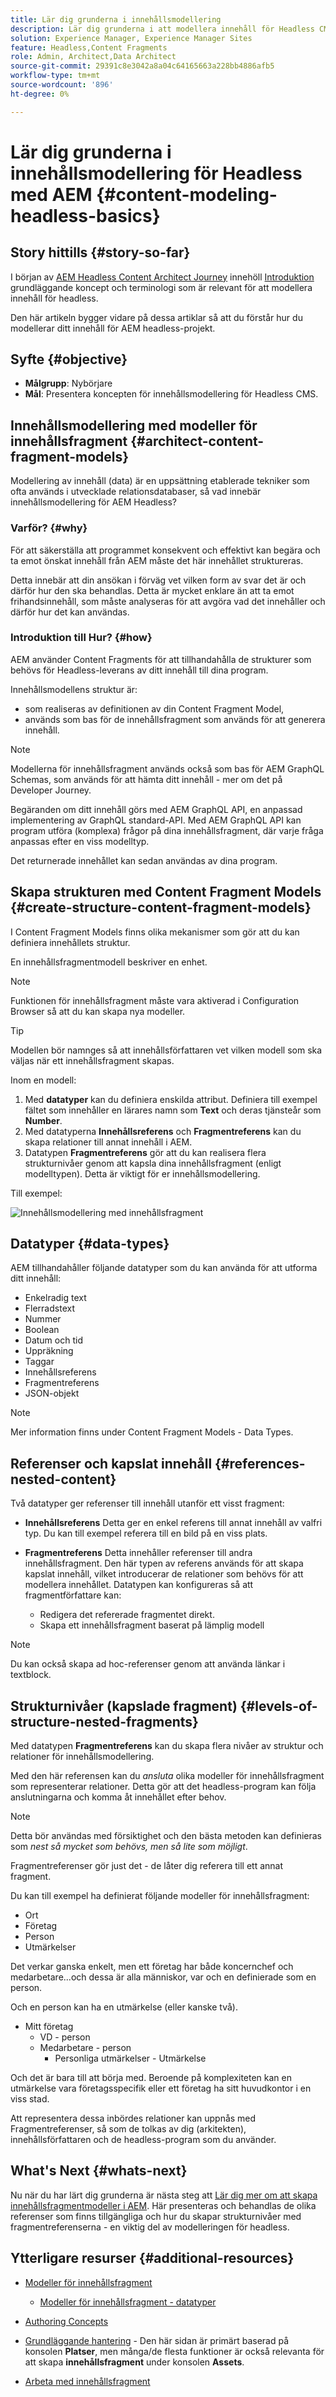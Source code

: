 ```yaml
---
title: Lär dig grunderna i innehållsmodellering
description: Lär dig grunderna i att modellera innehåll för Headless CMS med hjälp av Content Fragments.
solution: Experience Manager, Experience Manager Sites
feature: Headless,Content Fragments
role: Admin, Architect,Data Architect
source-git-commit: 29391c8e3042a8a04c64165663a228bb4886afb5
workflow-type: tm+mt
source-wordcount: '896'
ht-degree: 0%

---
```


# Lär dig grunderna i innehållsmodellering för Headless med AEM {#content-modeling-headless-basics}

## Story hittills {#story-so-far}

I början av [AEM Headless Content Architect Journey](overview.md) innehöll [Introduktion](introduction.md) grundläggande koncept och terminologi som är relevant för att modellera innehåll för headless.

Den här artikeln bygger vidare på dessa artiklar så att du förstår hur du modellerar ditt innehåll för AEM headless-projekt.

## Syfte {#objective}

* **Målgrupp**: Nybörjare
* **Mål**: Presentera koncepten för innehållsmodellering för Headless CMS.

## Innehållsmodellering med modeller för innehållsfragment {#architect-content-fragment-models}

Modellering av innehåll (data) är en uppsättning etablerade tekniker som ofta används i utvecklade relationsdatabaser, så vad innebär innehållsmodellering för AEM Headless?

### Varför? {#why}

För att säkerställa att programmet konsekvent och effektivt kan begära och ta emot önskat innehåll från AEM måste det här innehållet struktureras.

Detta innebär att din ansökan i förväg vet vilken form av svar det är och därför hur den ska behandlas. Detta är mycket enklare än att ta emot frihandsinnehåll, som måste analyseras för att avgöra vad det innehåller och därför hur det kan användas.

### Introduktion till Hur? {#how}

AEM använder Content Fragments för att tillhandahålla de strukturer som behövs för Headless-leverans av ditt innehåll till dina program.

Innehållsmodellens struktur är:

* som realiseras av definitionen av din Content Fragment Model,
* används som bas för de innehållsfragment som används för att generera innehåll.

>[!NOTE]
>
>Modellerna för innehållsfragment används också som bas för AEM GraphQL Schemas, som används för att hämta ditt innehåll - mer om det på Developer Journey.

Begäranden om ditt innehåll görs med AEM GraphQL API, en anpassad implementering av GraphQL standard-API. Med AEM GraphQL API kan program utföra (komplexa) frågor på dina innehållsfragment, där varje fråga anpassas efter en viss modelltyp.

Det returnerade innehållet kan sedan användas av dina program.

## Skapa strukturen med Content Fragment Models {#create-structure-content-fragment-models}

I Content Fragment Models finns olika mekanismer som gör att du kan definiera innehållets struktur.

En innehållsfragmentmodell beskriver en enhet.

>[!NOTE]
>Funktionen för innehållsfragment måste vara aktiverad i Configuration Browser så att du kan skapa nya modeller.

>[!TIP]
>
>Modellen bör namnges så att innehållsförfattaren vet vilken modell som ska väljas när ett innehållsfragment skapas.

Inom en modell:

1. Med **datatyper** kan du definiera enskilda attribut.
Definiera till exempel fältet som innehåller en lärares namn som **Text** och deras tjänsteår som **Number**.
1. Med datatyperna **Innehållsreferens** och **Fragmentreferens** kan du skapa relationer till annat innehåll i AEM.
1. Datatypen **Fragmentreferens** gör att du kan realisera flera strukturnivåer genom att kapsla dina innehållsfragment (enligt modelltypen). Detta är viktigt för er innehållsmodellering.

Till exempel:

![Innehållsmodellering med innehållsfragment](assets/headless-modeling-01.png "Innehållsmodellering med innehållsfragment")

## Datatyper {#data-types}

AEM tillhandahåller följande datatyper som du kan använda för att utforma ditt innehåll:

* Enkelradig text
* Flerradstext
* Nummer
* Boolean
* Datum och tid
* Uppräkning
* Taggar
* Innehållsreferens
* Fragmentreferens
* JSON-objekt

>[!NOTE]
>
>Mer information finns under Content Fragment Models - Data Types.

## Referenser och kapslat innehåll {#references-nested-content}

Två datatyper ger referenser till innehåll utanför ett visst fragment:

* **Innehållsreferens**
Detta ger en enkel referens till annat innehåll av valfri typ.
Du kan till exempel referera till en bild på en viss plats.

* **Fragmentreferens**
Detta innehåller referenser till andra innehållsfragment.
Den här typen av referens används för att skapa kapslat innehåll, vilket introducerar de relationer som behövs för att modellera innehållet.
Datatypen kan konfigureras så att fragmentförfattare kan:
   * Redigera det refererade fragmentet direkt.
   * Skapa ett innehållsfragment baserat på lämplig modell

>[!NOTE]
>
>Du kan också skapa ad hoc-referenser genom att använda länkar i textblock.

## Strukturnivåer (kapslade fragment) {#levels-of-structure-nested-fragments}

Med datatypen **Fragmentreferens** kan du skapa flera nivåer av struktur och relationer för innehållsmodellering.

Med den här referensen kan du *ansluta* olika modeller för innehållsfragment som representerar relationer. Detta gör att det headless-program kan följa anslutningarna och komma åt innehållet efter behov.

>[!NOTE]
>
>Detta bör användas med försiktighet och den bästa metoden kan definieras som *nest så mycket som behövs, men så lite som möjligt*.

Fragmentreferenser gör just det - de låter dig referera till ett annat fragment.

Du kan till exempel ha definierat följande modeller för innehållsfragment:

* Ort
* Företag
* Person
* Utmärkelser

Det verkar ganska enkelt, men ett företag har både koncernchef och medarbetare...och dessa är alla människor, var och en definierade som en person.

Och en person kan ha en utmärkelse (eller kanske två).

* Mitt företag
   * VD - person
   * Medarbetare - person
      * Personliga utmärkelser - Utmärkelse

Och det är bara till att börja med. Beroende på komplexiteten kan en utmärkelse vara företagsspecifik eller ett företag ha sitt huvudkontor i en viss stad.

Att representera dessa inbördes relationer kan uppnås med Fragmentreferenser, så som de tolkas av dig (arkitekten), innehållsförfattaren och de headless-program som du använder.

## What&#39;s Next {#whats-next}

Nu när du har lärt dig grunderna är nästa steg att [Lär dig mer om att skapa innehållsfragmentmodeller i AEM](model-structure.md). Här presenteras och behandlas de olika referenser som finns tillgängliga och hur du skapar strukturnivåer med fragmentreferenserna - en viktig del av modelleringen för headless.

## Ytterligare resurser {#additional-resources}

* [Modeller för innehållsfragment](/help/assets/content-fragments/content-fragments-models.md)

   * [Modeller för innehållsfragment - datatyper](/help/assets/content-fragments/content-fragments-models.md#data-types)

* [Authoring Concepts](/help/sites-authoring/author.md)

* [Grundläggande hantering](/help/sites-authoring/basic-handling.md) - Den här sidan är primärt baserad på konsolen **Platser**, men många/de flesta funktioner är också relevanta för att skapa **innehållsfragment** under konsolen **Assets**.

* [Arbeta med innehållsfragment](/help/assets/content-fragments/content-fragments.md)
